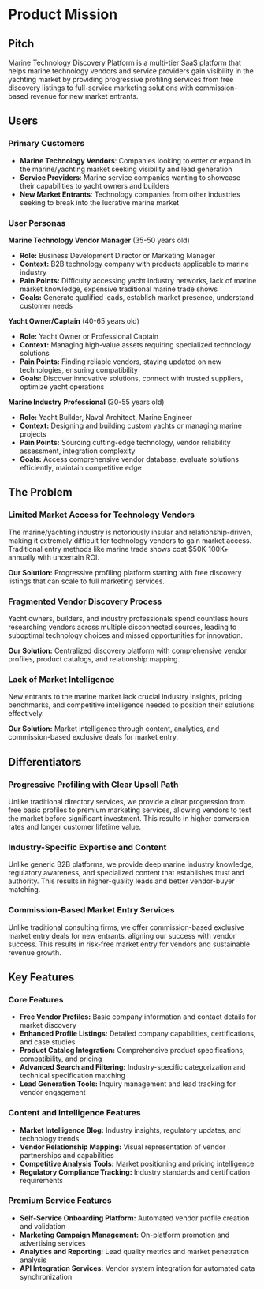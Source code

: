 # Product Mission

## Pitch

Marine Technology Discovery Platform is a multi-tier SaaS platform that helps marine technology vendors and service providers gain visibility in the yachting market by providing progressive profiling services from free discovery listings to full-service marketing solutions with commission-based revenue for new market entrants.

## Users

### Primary Customers

- **Marine Technology Vendors**: Companies looking to enter or expand in the marine/yachting market seeking visibility and lead generation
- **Service Providers**: Marine service companies wanting to showcase their capabilities to yacht owners and builders
- **New Market Entrants**: Technology companies from other industries seeking to break into the lucrative marine market

### User Personas

**Marine Technology Vendor Manager** (35-50 years old)
- **Role:** Business Development Director or Marketing Manager
- **Context:** B2B technology company with products applicable to marine industry
- **Pain Points:** Difficulty accessing yacht industry networks, lack of marine market knowledge, expensive traditional marine trade shows
- **Goals:** Generate qualified leads, establish market presence, understand customer needs

**Yacht Owner/Captain** (40-65 years old)
- **Role:** Yacht Owner or Professional Captain
- **Context:** Managing high-value assets requiring specialized technology solutions
- **Pain Points:** Finding reliable vendors, staying updated on new technologies, ensuring compatibility
- **Goals:** Discover innovative solutions, connect with trusted suppliers, optimize yacht operations

**Marine Industry Professional** (30-55 years old)
- **Role:** Yacht Builder, Naval Architect, Marine Engineer
- **Context:** Designing and building custom yachts or managing marine projects
- **Pain Points:** Sourcing cutting-edge technology, vendor reliability assessment, integration complexity
- **Goals:** Access comprehensive vendor database, evaluate solutions efficiently, maintain competitive edge

## The Problem

### Limited Market Access for Technology Vendors

The marine/yachting industry is notoriously insular and relationship-driven, making it extremely difficult for technology vendors to gain market access. Traditional entry methods like marine trade shows cost $50K-100K+ annually with uncertain ROI.

**Our Solution:** Progressive profiling platform starting with free discovery listings that can scale to full marketing services.

### Fragmented Vendor Discovery Process

Yacht owners, builders, and industry professionals spend countless hours researching vendors across multiple disconnected sources, leading to suboptimal technology choices and missed opportunities for innovation.

**Our Solution:** Centralized discovery platform with comprehensive vendor profiles, product catalogs, and relationship mapping.

### Lack of Market Intelligence

New entrants to the marine market lack crucial industry insights, pricing benchmarks, and competitive intelligence needed to position their solutions effectively.

**Our Solution:** Market intelligence through content, analytics, and commission-based exclusive deals for market entry.

## Differentiators

### Progressive Profiling with Clear Upsell Path

Unlike traditional directory services, we provide a clear progression from free basic profiles to premium marketing services, allowing vendors to test the market before significant investment. This results in higher conversion rates and longer customer lifetime value.

### Industry-Specific Expertise and Content

Unlike generic B2B platforms, we provide deep marine industry knowledge, regulatory awareness, and specialized content that establishes trust and authority. This results in higher-quality leads and better vendor-buyer matching.

### Commission-Based Market Entry Services

Unlike traditional consulting firms, we offer commission-based exclusive market entry deals for new entrants, aligning our success with vendor success. This results in risk-free market entry for vendors and sustainable revenue growth.

## Key Features

### Core Features

- **Free Vendor Profiles:** Basic company information and contact details for market discovery
- **Enhanced Profile Listings:** Detailed company capabilities, certifications, and case studies
- **Product Catalog Integration:** Comprehensive product specifications, compatibility, and pricing
- **Advanced Search and Filtering:** Industry-specific categorization and technical specification matching
- **Lead Generation Tools:** Inquiry management and lead tracking for vendor engagement

### Content and Intelligence Features

- **Market Intelligence Blog:** Industry insights, regulatory updates, and technology trends
- **Vendor Relationship Mapping:** Visual representation of vendor partnerships and capabilities
- **Competitive Analysis Tools:** Market positioning and pricing intelligence
- **Regulatory Compliance Tracking:** Industry standards and certification requirements

### Premium Service Features

- **Self-Service Onboarding Platform:** Automated vendor profile creation and validation
- **Marketing Campaign Management:** On-platform promotion and advertising services
- **Analytics and Reporting:** Lead quality metrics and market penetration analysis
- **API Integration Services:** Vendor system integration for automated data synchronization